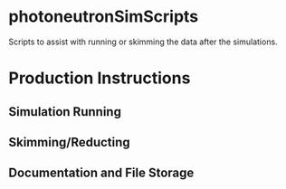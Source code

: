 # photoneutronSimScripts
Scripts to assist with running or skimming the data after the simulations. 

# Production Instructions

## Simulation Running

## Skimming/Reducting

## Documentation and File Storage

